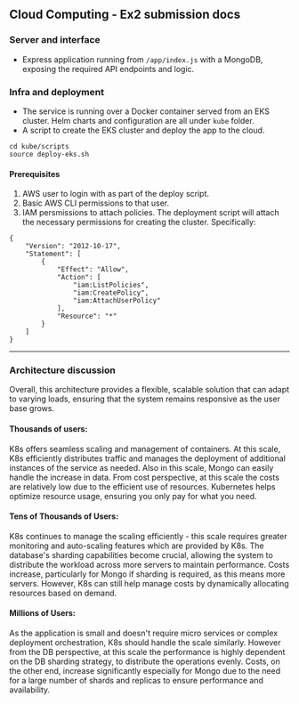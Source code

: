 ## Cloud Computing - Ex2 submission docs

### Server and interface
* Express application running from `/app/index.js` with a MongoDB, exposing the required
API endpoints and logic.

### Infra and deployment
* The service is running over a Docker container served from an EKS cluster. 
Helm charts and configuration are all under `kube` folder.
* A script to create the EKS cluster and deploy the app to the cloud.

```
cd kube/scripts
source deploy-eks.sh
```
#### Prerequisites
1. AWS user to login with as part of the deploy script.
2. Basic AWS CLI permissions to that user.
3. IAM persmissions to attach policies. The deployment script will attach the necessary permissions for creating the cluster. Specifically:
```
{
    "Version": "2012-10-17",
    "Statement": [
        {
            "Effect": "Allow",
            "Action": [
                "iam:ListPolicies",
                "iam:CreatePolicy",
                "iam:AttachUserPolicy"
            ],
            "Resource": "*"
        }
    ]
}
```

---

### Architecture discussion

Overall, this architecture provides a flexible, scalable solution that can adapt to varying loads, ensuring that the system remains responsive as the user base grows.

#### Thousands of users:

K8s offers seamless scaling and management of containers. At this scale, K8s efficiently distributes traffic and manages the deployment of additional instances of the service as needed. Also in this scale, Mongo can easily handle the increase in data. 
From cost perspective, at this scale the costs are relatively low due to the efficient use of resources. Kubernetes helps optimize resource usage, ensuring you only pay for what you need.

#### Tens of Thousands of Users:

K8s continues to manage the scaling efficiently - this scale requires greater monitoring and auto-scaling features which are provided by K8s. The database's sharding capabilities become crucial, allowing the system to distribute the workload across more servers to maintain performance. 
Costs increase, particularly for Mongo if sharding is required, as this means more servers. However, K8s can still help manage costs by dynamically allocating resources based on demand.

#### Millions of Users:

As the application is small and doesn't require micro services or complex deployment orchestration, K8s should handle the scale similarly. However from the DB perspective, at this scale the performance is highly dependent on the DB sharding strategy, to distribute the operations evenly.
Costs, on the other end, increase significantly especially for Mongo due to the need for a large number of shards and replicas to ensure performance and availability.
